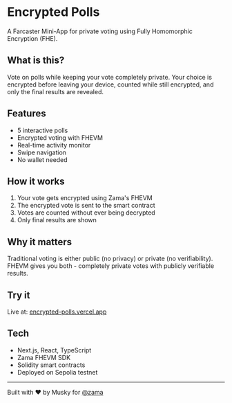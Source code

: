 # Encrypted Polls

A Farcaster Mini-App for private voting using Fully Homomorphic Encryption (FHE).

## What is this?

Vote on polls while keeping your vote completely private. Your choice is encrypted before leaving your device, counted while still encrypted, and only the final results are revealed.

## Features

- 5 interactive polls
- Encrypted voting with FHEVM
- Real-time activity monitor
- Swipe navigation
- No wallet needed

## How it works

1. Your vote gets encrypted using Zama's FHEVM
2. The encrypted vote is sent to the smart contract
3. Votes are counted without ever being decrypted
4. Only final results are shown

## Why it matters

Traditional voting is either public (no privacy) or private (no verifiability). FHEVM gives you both - completely private votes with publicly verifiable results.

## Try it

Live at: [encrypted-polls.vercel.app](https://encrypted-polls.vercel.app)

## Tech

- Next.js, React, TypeScript
- Zama FHEVM SDK
- Solidity smart contracts
- Deployed on Sepolia testnet

---

Built with ❤️ by Musky for [@zama](https://farcaster.xyz/zama)
